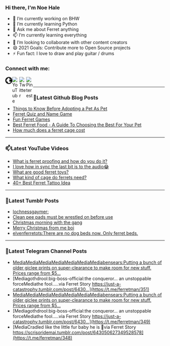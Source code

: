 ### Hi there, I'm Noe Hale

- 🔭 I’m currently working on BHW
- 🌱 I’m currently learning Python
- 💬 Ask me about Ferret anything
- 📫 I’m currently learning everything
- 🔭 I’m looking to collaborate with other content creators
- 😄 2021 Goals: Contribute more to Open Source projects
- ⚡ Fun fact: I love to draw and play guitar / drums

### Connect with me:

[<img align="left" alt="ferretvoice.com" width="22px" src="https://raw.githubusercontent.com/iconic/open-iconic/master/svg/globe.svg" />](https://ferretvoice.com)
[<img align="left" alt="YouTube" width="22px" src="https://cdn.jsdelivr.net/npm/simple-icons@v3/icons/youtube.svg" />](https://www.youtube.com/channel/UCk665XTfaMLVwFVWUmgnDiw)
[<img align="left" alt="Twitter" width="22px" src="https://cdn.jsdelivr.net/npm/simple-icons@v3/icons/twitter.svg" />](https://twitter.com/voiceferret)
[<img align="left" alt="Pinterest" width="22px" src="https://cdn.jsdelivr.net/npm/simple-icons@v3/icons/pinterest.svg" />](https://www.pinterest.com/voiceferret/)

<br />

---
### 🔭Latest Github Blog Posts
<!-- GITHUB:START -->
- [Things to Know Before Adopting a Pet As Pet](http://noehale.github.io/things-to-know-before-adopting-a-pet-as-pet/)
- [Ferret Quiz and Name Game](http://noehale.github.io/ferret-quiz/)
- [Fun Ferret Games](http://noehale.github.io/fun-ferret-games/)
- [Best Ferret Food - A Guide To Choosing the Best For Your Pet](http://noehale.github.io/best-ferret-food/)
- [How much does a ferret cage cost](http://noehale.github.io/how-much-does-a-ferret-cage-cost/)
<!-- GITHUB:END -->
---
### 📫Latest YouTube Videos

<!-- YOUTUBE:START -->
- [What is ferret proofing and how do you do it?](https://www.youtube.com/watch?v=81Syh_DJBQQ)
- [I love how in sync the last bit is to the audio😂](https://www.youtube.com/watch?v=WHBeGHwSlGY)
- [What are good ferret toys?](https://www.youtube.com/watch?v=tPxRilBzc0s)
- [What kind of cage do ferrets need?](https://www.youtube.com/watch?v=xzz6hC3sR5A)
- [40+ Best Ferret Tattoo Idea](https://www.youtube.com/watch?v=KIKqduR6Xcs)
<!-- YOUTUBE:END -->

---
### 📝Latest Tumblr Posts

<!-- TUMBLR:START -->
- [lochnessgaymer:](https://come-forth-into-the-light.tumblr.com/post/643046836588904448)
- [Clean pee pads must be wrestled on before use](https://come-forth-into-the-light.tumblr.com/post/643024192388956160)
- [Christmas morning with the gang](https://come-forth-into-the-light.tumblr.com/post/643001576964898816)
- [Merry Christmas from me boi](https://come-forth-into-the-light.tumblr.com/post/642956237130104832)
- [elvenferretots:There are no dog beds now. Only ferret beds. ](https://come-forth-into-the-light.tumblr.com/post/642933680135880704)
<!-- TUMBLR:END -->
---
### 📝Latest Telegram Channel Posts

<!-- TELEGRAM:START -->
- [MediaMediaMediaMediaMediaMediaMediabensears:Putting a bunch of older giclee prints on super-clearance to make room for new stuff. Prices range from $5...](https://t.me/ferretman/352)
- [Mediagothdrool:big-boss-official:the conqueror… an unstoppable forceMediathe fool…..via Ferret Story https://just-a-catastrophy.tumblr.com/post/6430...](https://t.me/ferretman/351)
- [MediaMediaMediaMediaMediaMediaMediabensears:Putting a bunch of older giclee prints on super-clearance to make room for new stuff. Prices range from $5...](https://t.me/ferretman/350)
- [Mediagothdrool:big-boss-official:the conqueror… an unstoppable forceMediathe fool…..via Ferret Story https://just-a-catastrophy.tumblr.com/post/6430...](https://t.me/ferretman/349)
- [MediaCradled like the little fur baby he is 🦦via Ferret Story https://scrisoridemai.tumblr.com/post/643050627349528578](https://t.me/ferretman/348)
<!-- TELEGRAM:END -->
